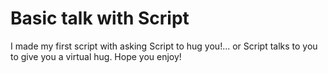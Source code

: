# Basic talk with Script

I made my first script with asking Script to hug you!... or Script talks to you to give you a virtual hug. Hope you enjoy!
